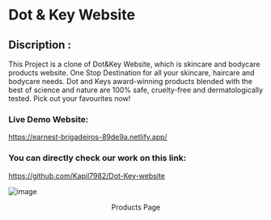 # Dot & Key Website

## Discription :

This Project is a clone of Dot&Key Website, which is skincare and bodycare products website.
One Stop Destination for all your skincare, haircare and bodycare needs. Dot and Keys award-winning products blended with the best of science and nature are 100% safe, cruelty-free and dermatologically tested. Pick out your favourites now!

### Live Demo Website:
https://earnest-brigadeiros-89de9a.netlify.app/

### You can directly check our work on this link:
https://github.com/Kapil7982/Dot-Key-website

![image](https://user-images.githubusercontent.com/65751330/161816329-9a0c1d0e-f9ce-4d5a-91ed-8606ff0c2f13.png)
<p align="center">Products Page</p>





